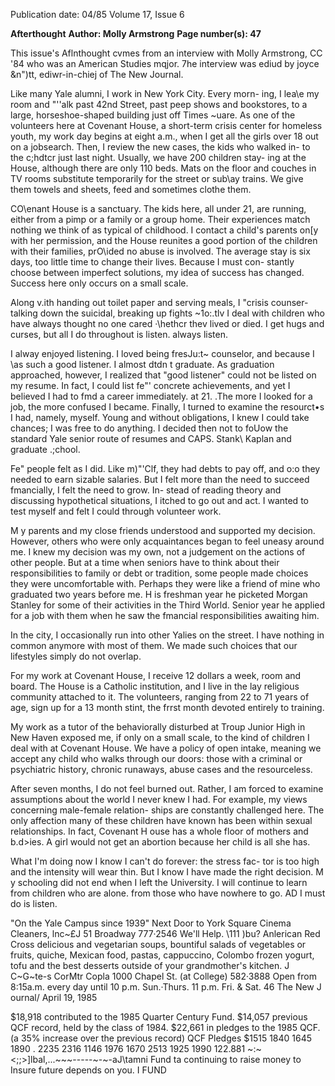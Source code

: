 Publication date: 04/85
Volume 17, Issue 6

**Afterthought**
**Author: Molly Armstrong**
**Page number(s): 47**

This issue's Aflnthought cvmes from an interview with Molly Armstrong, 
CC '84 who was an American Studies mqjor. 7he interview was ediud by 
joyce &n")tt, ediwr-in-chiej of The New Journal. 

Like many Yale alumni, I work in New York City. Every morn-
ing, I lea\e my room and "''alk past 42nd Street, past peep shows 
and bookstores, to a large, horseshoe-shaped building just off 
Times ~uare. As one of the volunteers here at Covenant 
House, a short-term crisis center for homeless youth, my work 
day begins at eight a.m., when I get all the girls over 18 out on a 
jobsearch. Then, I review the new cases, the kids who walked in-
to the c;hdtcr just last night. Usually, we have 200 children stay-
ing at the House, although there are only 110 beds. Mats on the 
floor and couches in TV rooms substitute temporarily for the 
street or sub\\ay trains. We give them towels and sheets, feed 
and sometimes clothe them. 

CO\enant House is a sanctuary. The kids here, all under 21, 
are running, either from a pimp or a family or a group home. 
Their experiences match nothing we think of as typical of 
childhood. I contact a child's parents on[y with her permission, 
and the House reunites a good portion of the children with their 
families, prO\ided no abuse is involved. The average stay is six 
days, too little time to change their lives. Because I must con-
stantly choose between imperfect solutions, my idea of success 
has changed. Success here only occurs on a small scale. 

Along v.ith handing out toilet paper and serving meals, I 
"crisis counser- talking down the suicidal, breaking up fights 
~1o:.tlv I deal with children who have always thought no one 
cared ·\\hethcr thev lived or died. I get hugs and curses, but all I 
do throughout is listen. always listen. 

I alway enjoyed listening. I loved being fresJu:t~ counselor, 
and because I \\as such a good listener. I almost dtdn t graduate. 
As graduation approached, however, I realized that "good 
listener" could not be listed on my resume. In fact, I could list 
fe"' concrete achievements, and yet I believed I had to fmd a 
career immediately. at 21. .The more I looked for a job, the 
more confused I became. Finally, I turned to examine the 
resourct•s I had, namely, myself. Young and without obligations, 
I knew I could take chances; I was free to do anything. I decided 
then not to foUow the standard Yale senior route of resumes and 
CAPS. Stank\ Kaplan and graduate .;chool. 

Fe\" people felt as I did. Like m)"'Clf, they had debts to pay 
off, and o:o they needed to earn sizable salaries. But I felt more 
than the need to succeed fmancially, I felt the need to grow. In-
stead of reading theory and discussing hypothetical situations, I 
itched to go out and act. I wanted to test myself and felt I could 
through volunteer work. 

M y parents and my close friends understood and supported 
my decision. However, others who were only acquaintances 
began to feel uneasy around me. I knew my decision was my 
own, not a judgement on the actions of other people. But at a 
time when seniors have to think about their responsibilities to 
family or debt or tradition, some people made choices they were 
uncomfortable with. Perhaps they were like a friend of mine 
who graduated two years before me. H is freshman year he 
picketed Morgan Stanley for some of their activities in the Third 
World. Senior year he applied for a job with them when he saw 
the fmancial responsibilities awaiting him. 

In the city, I occasionally run into other Yalies on the street. I 
have nothing in common anymore with most of them. We made 
such choices that our lifestyles simply do not overlap. 

For my work at Covenant House, I receive 12 dollars a 
week, room and board. The House is a Catholic institution, and 
I live in the lay religious community attached to it. The 
volunteers, ranging from 22 to 71 years of age, sign up for a 13 
month stint, the frrst month devoted entirely to training. 

My work as a tutor of the behaviorally disturbed at Troup 
Junior High in New Haven exposed me, if only on a small scale, 
to the kind of children I deal with at Covenant House. We have 
a policy of open intake, meaning we accept any child who walks 
through our doors: those with a criminal or psychiatric history, 
chronic runaways, abuse cases and the resourceless. 

After seven months, I do not feel burned out. Rather, I am 
forced to examine assumptions about the world I never knew I 
had. For example, my views concerning male-female relation-
ships are constantly challenged here. The only affection many of 
these children have known has been within sexual relationships. 
In fact, Covenant H ouse has a whole floor of mothers and 
b.d>ies. A girl would not get an abortion because her child is all 
she has. 

What I'm doing now I know I can't do forever: the stress fac-
tor is too high and the intensity will wear thin. But I know I have 
made the right decision. M y schooling did not end when I left 
the University. I will continue to learn from children who are 
alone. from those who have nowhere to go. AD I must do is 
listen. 




"On the Yale Campus 
since 1939" 
Next Door to 
York Square Cinema 
Cleaners, lnc~£J 
51 Broadway 
777·2546 
We'll Help. \\111 )bu? 
Anlerican 
Red Cross
delicious and 
vegetarian soups, 
bountiful salads 
of vegetables or 
fruits, quiche, 
Mexican food, pastas, 
cappuccino, Colombo 
frozen yogurt, tofu 
and the best 
desserts outside of 
your grandmother's 
kitchen. 
J C~G~te-s 
CorMtr Copla 
1000 Chapel St. (at College) 
582·3888 
Open 
from 8:15a.m. every day 
until 10 p.m. Sun.·Thurs. 
11 p.m. Fri. & Sat. 
46 The New J ournal/ April 19, 1985 

$18,918 contributed to the 1985 Quarter Century Fund. 
$14,057 previous QCF record, held by the class of 1984. 
$22,661 in pledges to the 1985 QCF. 
(a 35% increase over the previous record) 
QCF Pledges 
$1515 
1840 
1645 
1890 
. 2235 
2316 
1146 
1976 
1670 
2513 
1925 
1990 
122.881 
~:~<;;>]lbal,...~~~-----~-~-aJ\tamni Fund ta continuing to raise money to Insure 
future depends on you. 
I FUND